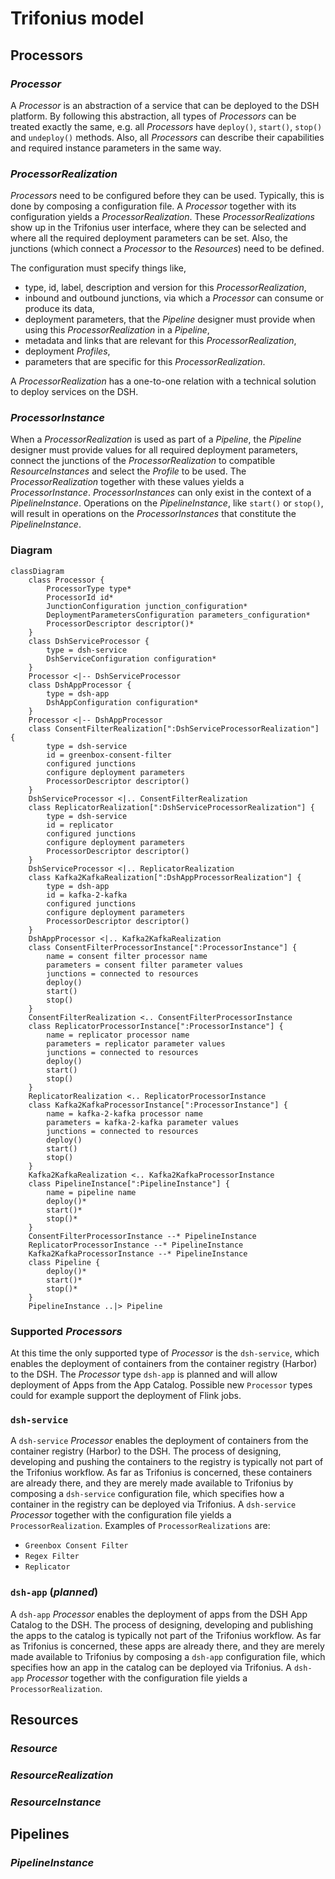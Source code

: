 # Trifonius model

## Processors

### _Processor_

A _Processor_ is an abstraction of a service that can be deployed to the DSH platform.
By following this abstraction, all types of _Processors_ can be treated exactly the same,
e.g. all _Processors_ have `deploy()`, `start()`, `stop()` and `undeploy()` methods.
Also, all _Processors_ can describe their capabilities and required instance parameters
in the same way.

### _ProcessorRealization_

_Processors_ need to be configured before they can be used.
Typically, this is done by composing a configuration file.
A _Processor_ together with its configuration yields a _ProcessorRealization_.
These _ProcessorRealizations_ show up in the Trifonius user interface,
where they can be selected and where all the required deployment parameters can be set.
Also, the junctions (which connect a _Processor_ to the _Resources_) need to be defined.

The configuration must specify things like,

* type, id, label, description and version for this _ProcessorRealization_,
* inbound and outbound junctions, via which a _Processor_ can consume or produce its data,
* deployment parameters, that the _Pipeline_ designer must provide when using this
  _ProcessorRealization_ in a _Pipeline_,
* metadata and links that are relevant for this _ProcessorRealization_,
* deployment _Profiles_,
* parameters that are specific for this _ProcessorRealization_.

A _ProcessorRealization_ has a one-to-one relation with a technical solution to deploy services on
the DSH.

### _ProcessorInstance_

When a _ProcessorRealization_ is used as part of a _Pipeline_,
the _Pipeline_ designer must provide values for all required deployment parameters,
connect the junctions of the _ProcessorRealization_ to compatible _ResourceInstances_
and select the _Profile_ to be used.
The _ProcessorRealization_ together with these values yields a _ProcessorInstance_.
_ProcessorInstances_ can only exist in the context of a _PipelineInstance_.
Operations on the _PipelineInstance_, like `start()` or `stop()`,
will result in operations on the _ProcessorInstances_ that constitute the _PipelineInstance_.

### Diagram

```mermaid
classDiagram
    class Processor {
        ProcessorType type*
        ProcessorId id*
        JunctionConfiguration junction_configuration*
        DeploymentParametersConfiguration parameters_configuration*
        ProcessorDescriptor descriptor()*
    }
    class DshServiceProcessor {
        type = dsh-service
        DshServiceConfiguration configuration*
    }
    Processor <|-- DshServiceProcessor
    class DshAppProcessor {
        type = dsh-app
        DshAppConfiguration configuration*
    }
    Processor <|-- DshAppProcessor
    class ConsentFilterRealization[":DshServiceProcessorRealization"] {
        type = dsh-service
        id = greenbox-consent-filter
        configured junctions
        configure deployment parameters
        ProcessorDescriptor descriptor()
    }
    DshServiceProcessor <|.. ConsentFilterRealization
    class ReplicatorRealization[":DshServiceProcessorRealization"] {
        type = dsh-service
        id = replicator
        configured junctions
        configure deployment parameters
        ProcessorDescriptor descriptor()
    }
    DshServiceProcessor <|.. ReplicatorRealization
    class Kafka2KafkaRealization[":DshAppProcessorRealization"] {
        type = dsh-app
        id = kafka-2-kafka
        configured junctions
        configure deployment parameters
        ProcessorDescriptor descriptor()
    }
    DshAppProcessor <|.. Kafka2KafkaRealization
    class ConsentFilterProcessorInstance[":ProcessorInstance"] {
        name = consent filter processor name
        parameters = consent filter parameter values
        junctions = connected to resources
        deploy()
        start()
        stop()
    }
    ConsentFilterRealization <.. ConsentFilterProcessorInstance
    class ReplicatorProcessorInstance[":ProcessorInstance"] {
        name = replicator processor name
        parameters = replicator parameter values
        junctions = connected to resources
        deploy()
        start()
        stop()
    }
    ReplicatorRealization <.. ReplicatorProcessorInstance
    class Kafka2KafkaProcessorInstance[":ProcessorInstance"] {
        name = kafka-2-kafka processor name
        parameters = kafka-2-kafka parameter values
        junctions = connected to resources
        deploy()
        start()
        stop()
    }
    Kafka2KafkaRealization <.. Kafka2KafkaProcessorInstance
    class PipelineInstance[":PipelineInstance"] {
        name = pipeline name
        deploy()*
        start()*
        stop()*
    }
    ConsentFilterProcessorInstance --* PipelineInstance
    ReplicatorProcessorInstance --* PipelineInstance
    Kafka2KafkaProcessorInstance --* PipelineInstance
    class Pipeline {
        deploy()*
        start()*
        stop()*
    }
    PipelineInstance ..|> Pipeline
```

### Supported _Processors_

At this time the only supported type of _Processor_ is the `dsh-service`,
which enables the deployment of containers from the container registry (Harbor) to the DSH.
The _Processor_ type `dsh-app` is planned and will allow deployment of Apps
from the App Catalog. Possible new `Processor` types could for example support
the deployment of Flink jobs.

### `dsh-service`

A `dsh-service` _Processor_ enables the deployment of containers from the container registry
(Harbor) to the DSH.
The process of designing, developing and pushing the containers to the registry
is typically not part of the Trifonius workflow.
As far as Trifonius is concerned, these containers are already there,
and they are merely made available to Trifonius by composing a `dsh-service`
configuration file, which specifies how a container in the registry
can be deployed via Trifonius.
A `dsh-service` _Processor_ together with the configuration file yields a `ProcessorRealization`.
Examples of `ProcessorRealizations` are:

* `Greenbox Consent Filter`
* `Regex Filter`
* `Replicator`

### `dsh-app` (_planned_)

A `dsh-app` _Processor_ enables the deployment of apps from the DSH App Catalog to the DSH.
The process of designing, developing and publishing the apps to the catalog
is typically not part of the Trifonius workflow.
As far as Trifonius is concerned, these apps are already there,
and they are merely made available to Trifonius by composing a `dsh-app`
configuration file, which specifies how an app in the catalog can be deployed via Trifonius.
A `dsh-app` _Processor_ together with the configuration file yields a `ProcessorRealization`.

## Resources

### _Resource_

### _ResourceRealization_

### _ResourceInstance_

## Pipelines

### _PipelineInstance_

